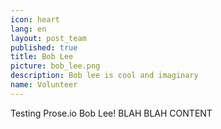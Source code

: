 ```yaml
---
icon: heart
lang: en
layout: post_team
published: true
title: Bob Lee
picture: bob_lee.png
description: Bob lee is cool and imaginary
name: Volunteer
---
```

Testing Prose.io Bob Lee! BLAH BLAH CONTENT
